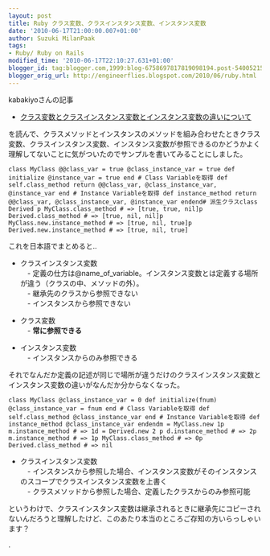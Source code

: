```yaml
---
layout: post
title: Ruby クラス変数、クラスインスタンス変数、インスタンス変数
date: '2010-06-17T21:00:00.007+01:00'
author: Suzuki MilanPaak
tags:
- Ruby/ Ruby on Rails
modified_time: '2010-06-17T22:10:27.631+01:00'
blogger_id: tag:blogger.com,1999:blog-6758697817819098194.post-5400521506857945765
blogger_orig_url: http://engineerflies.blogspot.com/2010/06/ruby.html
---
```


kabakiyoさんの記事  
- [クラス変数とクラスインスタンス変数とインスタンス変数の違いについて](http://d.hatena.ne.jp/kabakiyo/20080525/1211728832)  
  
を読んで、クラスメソッドとインスタンスのメソッドを組み合わせたときクラス変数、クラスインスタンス変数、インスタンス変数が参照できるのかどうかよく理解してないことに気がついたのでサンプルを書いてみることにしました。

    class MyClass @@class_var = true @class_instance_var = true def initialize @instance_var = true end # Class Variableを取得 def self.class_method return @@class_var, @class_instance_var, @instance_var end # Instance Variableを取得 def instance_method return @@class_var, @class_instance_var, @instance_var endend# 派生クラスclass Derived p MyClass.class_method # => [true, true, nil]p Derived.class_method # => [true, nil, nil]p MyClass.new.instance_method # => [true, nil, true]p Derived.new.instance_method # => [true, nil, true]

  
  
これを日本語でまとめると..  
  
- クラスインスタンス変数  
　- 定義の仕方は@name\_of\_variable。インスタンス変数とは定義する場所が違う（クラスの中、メソッドの外）。  
　- 継承先のクラスから参照できない  
　- インスタンスから参照できない  
  
- クラス変数  
　- **常に参照できる**  
  
- インスタンス変数  
　- インスタンスからのみ参照できる  
  
  
  
それでなんだか定義の記述が同じで場所が違うだけのクラスインスタンス変数とインスタンス変数の違いがなんだか分からなくなった。  
  

    class MyClass @class_instance_var = 0 def initialize(fnum) @class_instance_var = fnum end # Class Variableを取得 def self.class_method @class_instance_var end # Instance Variableを取得 def instance_method @class_instance_var endendm = MyClass.new 1p m.instance_method # => 1d = Derived.new 2 p d.instance_method # => 2p m.instance_method # => 1p MyClass.class_method # => 0p Derived.class_method # => nil

  
  
- クラスインスタンス変数  
　- インスタンスから参照した場合、インスタンス変数がそのインスタンスのスコープでクラスインスタンス変数を上書く  
　- クラスメソッドから参照した場合、定義したクラスからのみ参照可能  
  
  
というわけで、クラスインスタンス変数は継承されるときに継承先にコピーされないんだろうと理解したけど、このあたり本当のところご存知の方いらっしゃいます？  
  
  
.